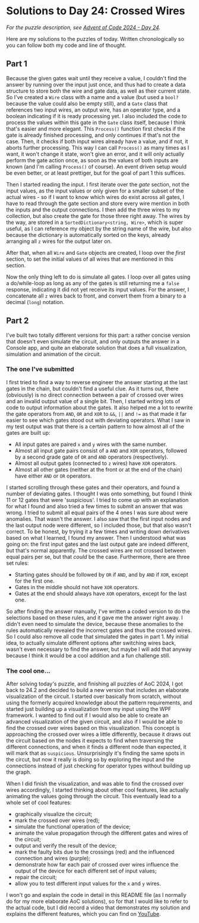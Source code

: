 # Solutions to Day 24: Crossed Wires

*For the puzzle description, see [Advent of Code 2024 - Day 24](https://adventofcode.com/2024/day/24).*

Here are my solutions to the puzzles of today. Written chronologically so you can follow both my code and line of thought.

## Part 1

Because the given gates wait until they receive a value, I couldn't find the answer by running over the input just once, and thus had to create a data structure to store both the wire and gate data, as well as their current state. So I've created a `Wire` class with a name and a value (but used a `bool?` because the value could also be empty still), and a `Gate` class that references two input wires, an output wire, has an operator type, and a boolean indicating if it is ready processing yet. I also included the code to process the values within this gate in the `Gate` class itself, because I think that's easier and more elegant. This `Process()` function first checks if the gate is already finished processing, and only continues if that's not the case. Then, it checks if both input wires already have a value, and if not, it aborts further processing. This way I can call `Process()` as many times as I want, it won't change it state, won't give an error, and it will only actually perform the gate action once, as soon as the values of both inputs are known (and I'm calling `Process()` of course). An event driven setup would be even better, or at least prettiger, but for the goal of part 1 this suffices.

Then I started reading the input. I first iterate over the *gate* section, not the input values, as the input values or only given for a smaller subset of the actual wires - so if I want to know which wires do exist across all gates, I have to read through the gate section and store every wire mention in both the inputs and the output connections. I then add the three wires to my collection, but also create the gate for those three right away. The wires by the way, are stored in a `SortedDictionary<string, Wire>`, which is super useful, as I can reference my object by the string name of the wire, but also because the dictionary is automatically sorted on the keys, already arranging all `z` wires for the output later on.

After that, when all `Wire` and `Gate` objects are created, I loop over the *first* section, to set the initial values of all wires that are mentioned in this section.

Now the only thing left to do is simulate all gates. I loop over all gates using a do/while-loop as long as any of the gates is still returning me a `false` response, indicating it did not yet receive its input values. For the answer, I concatenate all `z` wires back to front, and convert them from a binary to a decimal (`long`) notation.

## Part 2

I've built two totally different versions for this part: a rather concise version that doesn't even simulate the circuit, and only outputs the answer in a Console app, and quite an elaborate solution that does a full visualization, simulation and animation of the circuit.

### The one I've submitted

I first tried to find a way to reverse engineer the answer starting at the last gates in the chain, but couldn't find a useful clue. As it turns out, there (obviously) is no direct connection between a pair of crossed over wires and an invalid output value of a single bit. Then, I started writing lots of code to output information about the gates. It also helped me a lot to rewrite the gate operators from `AND`, `OR` and `XOR` to `&&`, `||` and `!=` as that made it far easier to see which gates stood out with deviating operators. What I saw in my test output was that there is a certain pattern to how almost all of the gates are built up:
- All input gates are paired `x` and `y` wires with the same number.
- Almost all input gate pairs consist of a `AND` and `XOR` operators, followed by a second grade gate of `OR` and `AND` operators (respectively).
- Almost all output gates (connected to `z` wires) have `XOR` operators.
- Almost all other gates (neither at the front or at the end of the chain) have either `AND` or `OR` operators.

I started scrolling through these gates and their operators, and found a number of deviating gates. I thought I was onto something, but found I think 11 or 12 gates that were 'suspicious'. I tried to come up with an explanation for what I found and also tried a few times to submit an answer that was wrong. I tried to submit all equal pairs of the 4 ones I was sure about were anomalies. That wasn't the answer. I also saw that the first input nodes and the last output node were different, so I included those, but that also wasn't correct. To be honest, by trying it a few times and writing down derivatives based on what I learned, I found my answer. Then I understood what was going on: the first input gates and the last output gate are indeed different, but that's normal apparently. The crossed wires are not crossed between equal pairs per se, but that *could* be the case. Furthermore, there are three set rules:
- Starting gates should be followed by `OR` if `AND`, and by `AND` if `XOR`, except for the first one.
- Gates in the middle should not have `XOR` operators.
- Gates at the end should always have `XOR` operators, except for the last one.

So after finding the answer manually, I've written a coded version to do the selections based on these rules, and it gave me the answer right away. I didn't even need to simulate the device, because these anomalies to the rules automatically revealed the incorrect gates and thus the crossed wires. So I could also remove all code that simulated the gates in part 1. My initial idea, to actually simulate different options after switching wires back, wasn't even necessary to find the answer, but maybe I will add that anyway because I think it would be a cool addition and a fun challenge still.

### The cool one...

After solving today's puzzle, and finishing all puzzles of AoC 2024, I got back to 24.2 and decided to build a new version that includes an elaborate visualization of the circuit. I started over basically from scratch, without using the formerly acquired knowledge about the pattern requirements, and started just building up a visualization from my input using the WPF framework. I wanted to find out if I would also be able to create an advanced visualization of the given circuit, and also if I would be able to find the crossed over wires based on this visualization. This concept is approaching the crossed over wires a little differently, because it draws out the circuit based on the nodes it expects to find when traversing the different connections, and when it finds a different node than expected, it will mark that as `suspicious`. Unsurprisingly it's finding the same spots in the circut, but now it really is doing so by exploring the input and the connections instead of just checking for operator types without building up the graph.

When I did finish the visualization, and was able to find the crossed over wires accordingly, I started thinking about other cool features, like actually animating the values going through the circuit. This eventually lead to a whole set of cool features:
- graphically visualize the circuit;
- mark the crossed over wires (red);
- simulate the functional operation of the device;
- animate the value propagation through the different gates and wires of the circuit;
- output and verify the result of the device;
- mark the faulty bits due to the crossings (red) and the influenced connection and wires (purple);
- demonstrate how far each pair of crossed over wires influence the output of the device for each different set of input values;
- repair the circuit;
- allow you to test different input values for the `x` and `y` wires.

I won't go and explain the code in detail in this README file (as I normally do for my more elaborate AoC solutions), so for that I would like to refer to the actual code, but I did record a video that demonstrates my solution and explains the different features, which you can find on [YouTube](https://www.youtube.com/watch?v=opgJz6QDyZc).